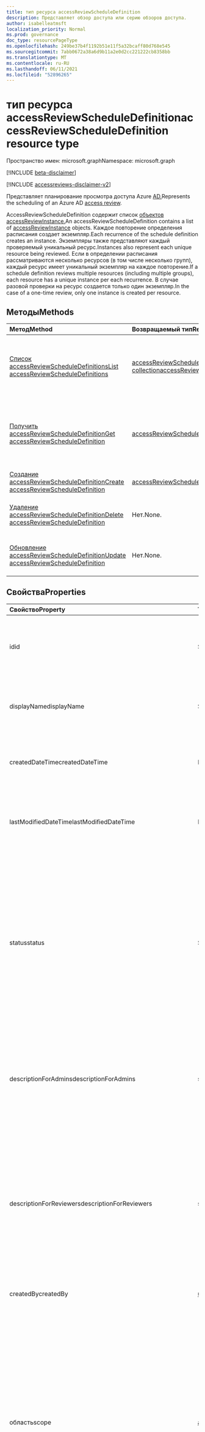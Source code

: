 ```yaml
---
title: тип ресурса accessReviewScheduleDefinition
description: Представляет обзор доступа или серию обзоров доступа.
author: isabelleatmsft
localization_priority: Normal
ms.prod: governance
doc_type: resourcePageType
ms.openlocfilehash: 249be37b4f1192b51e11f5a32bcaff80d768e545
ms.sourcegitcommit: 7abb0672a38a6d9b11a2e0d2cc221222cb8358bb
ms.translationtype: MT
ms.contentlocale: ru-RU
ms.lasthandoff: 06/11/2021
ms.locfileid: "52896265"
---
```

# <a name="accessreviewscheduledefinition-resource-type"></a><span data-ttu-id="bcf41-103">тип ресурса accessReviewScheduleDefinition</span><span class="sxs-lookup"><span data-stu-id="bcf41-103">accessReviewScheduleDefinition resource type</span></span>

<span data-ttu-id="bcf41-104">Пространство имен: microsoft.graph</span><span class="sxs-lookup"><span data-stu-id="bcf41-104">Namespace: microsoft.graph</span></span>

[!INCLUDE [beta-disclaimer](../../includes/beta-disclaimer.md)]

[!INCLUDE [accessreviews-disclaimer-v2](../../includes/accessreviews-disclaimer-v2.md)]

<span data-ttu-id="bcf41-105">Представляет планирование просмотра доступа Azure [AD.](accessreviewsv2-root.md)</span><span class="sxs-lookup"><span data-stu-id="bcf41-105">Represents the scheduling of an Azure AD [access review](accessreviewsv2-root.md).</span></span> 

<span data-ttu-id="bcf41-106">AccessReviewScheduleDefinition содержит список [объектов accessReviewInstance.](accessreviewinstance.md)</span><span class="sxs-lookup"><span data-stu-id="bcf41-106">An accessReviewScheduleDefinition contains a list of [accessReviewInstance](accessreviewinstance.md) objects.</span></span> <span data-ttu-id="bcf41-107">Каждое повторение определения расписания создает экземпляр.</span><span class="sxs-lookup"><span data-stu-id="bcf41-107">Each recurrence of the schedule definition creates an instance.</span></span> <span data-ttu-id="bcf41-108">Экземпляры также представляют каждый проверяемый уникальный ресурс.</span><span class="sxs-lookup"><span data-stu-id="bcf41-108">Instances also represent each unique resource being reviewed.</span></span> <span data-ttu-id="bcf41-109">Если в определении расписания рассматриваются несколько ресурсов (в том числе несколько групп), каждый ресурс имеет уникальный экземпляр на каждое повторение.</span><span class="sxs-lookup"><span data-stu-id="bcf41-109">If a schedule definition reviews multiple resources (including multiple groups), each resource has a unique instance per each recurrence.</span></span> <span data-ttu-id="bcf41-110">В случае разовой проверки на ресурс создается только один экземпляр.</span><span class="sxs-lookup"><span data-stu-id="bcf41-110">In the case of a one-time review, only one instance is created per resource.</span></span>

## <a name="methods"></a><span data-ttu-id="bcf41-111">Методы</span><span class="sxs-lookup"><span data-stu-id="bcf41-111">Methods</span></span>

| <span data-ttu-id="bcf41-112">Метод</span><span class="sxs-lookup"><span data-stu-id="bcf41-112">Method</span></span>           | <span data-ttu-id="bcf41-113">Возвращаемый тип</span><span class="sxs-lookup"><span data-stu-id="bcf41-113">Return Type</span></span>    |<span data-ttu-id="bcf41-114">Описание</span><span class="sxs-lookup"><span data-stu-id="bcf41-114">Description</span></span>|
|:---------------|:--------|:----------|
|[<span data-ttu-id="bcf41-115">Список accessReviewScheduleDefinitions</span><span class="sxs-lookup"><span data-stu-id="bcf41-115">List accessReviewScheduleDefinitions</span></span>](../api/accessreviewscheduledefinition-list.md) | <span data-ttu-id="bcf41-116">[accessReviewScheduleDefinition collection](accessreviewscheduledefinition.md)</span><span class="sxs-lookup"><span data-stu-id="bcf41-116">[accessReviewScheduleDefinition](accessreviewscheduledefinition.md) collection</span></span> | <span data-ttu-id="bcf41-117">Списки всех accessReviewScheduleDefinition.</span><span class="sxs-lookup"><span data-stu-id="bcf41-117">Lists every accessReviewScheduleDefinition.</span></span> <span data-ttu-id="bcf41-118">Не включает связанные объекты accessReviewInstance в результаты.</span><span class="sxs-lookup"><span data-stu-id="bcf41-118">Does not include associated accessReviewInstance objects in the results.</span></span> |
|[<span data-ttu-id="bcf41-119">Получить accessReviewScheduleDefinition</span><span class="sxs-lookup"><span data-stu-id="bcf41-119">Get accessReviewScheduleDefinition</span></span>](../api/accessreviewscheduledefinition-get.md) | [<span data-ttu-id="bcf41-120">accessReviewScheduleDefinition</span><span class="sxs-lookup"><span data-stu-id="bcf41-120">accessReviewScheduleDefinition</span></span>](accessreviewscheduledefinition.md) | <span data-ttu-id="bcf41-121">Получите accessReviewScheduleDefinition с указанным **id**. Не включает связанные объекты accessReviewInstance в результаты.</span><span class="sxs-lookup"><span data-stu-id="bcf41-121">Get an accessReviewScheduleDefinition with a specified **id**. Does not include associated accessReviewInstance objects in the results.</span></span>|
|[<span data-ttu-id="bcf41-122">Создание accessReviewScheduleDefinition</span><span class="sxs-lookup"><span data-stu-id="bcf41-122">Create accessReviewScheduleDefinition</span></span>](../api/accessreviewscheduledefinition-post.md) | [<span data-ttu-id="bcf41-123">accessReviewScheduleDefinition</span><span class="sxs-lookup"><span data-stu-id="bcf41-123">accessReviewScheduleDefinition</span></span>](accessreviewscheduledefinition.md) | <span data-ttu-id="bcf41-124">Создание нового accessReviewScheduleDefinition.</span><span class="sxs-lookup"><span data-stu-id="bcf41-124">Create a new accessReviewScheduleDefinition.</span></span> |
|[<span data-ttu-id="bcf41-125">Удаление accessReviewScheduleDefinition</span><span class="sxs-lookup"><span data-stu-id="bcf41-125">Delete accessReviewScheduleDefinition</span></span>](../api/accessreviewscheduledefinition-delete.md) | <span data-ttu-id="bcf41-126">Нет.</span><span class="sxs-lookup"><span data-stu-id="bcf41-126">None.</span></span> | <span data-ttu-id="bcf41-127">Удаление accessReviewScheduleDefinition с указанным **id**.</span><span class="sxs-lookup"><span data-stu-id="bcf41-127">Delete an accessReviewScheduleDefinition with a specified **id**.</span></span> |
|[<span data-ttu-id="bcf41-128">Обновление accessReviewScheduleDefinition</span><span class="sxs-lookup"><span data-stu-id="bcf41-128">Update accessReviewScheduleDefinition</span></span>](../api/accessreviewscheduledefinition-update.md) | <span data-ttu-id="bcf41-129">Нет.</span><span class="sxs-lookup"><span data-stu-id="bcf41-129">None.</span></span> | <span data-ttu-id="bcf41-130">Обновление свойств accessReviewScheduleDefinition с указанным **id**.</span><span class="sxs-lookup"><span data-stu-id="bcf41-130">Update properties of an accessReviewScheduleDefinition with a specified **id**.</span></span> |

## <a name="properties"></a><span data-ttu-id="bcf41-131">Свойства</span><span class="sxs-lookup"><span data-stu-id="bcf41-131">Properties</span></span>
| <span data-ttu-id="bcf41-132">Свойство</span><span class="sxs-lookup"><span data-stu-id="bcf41-132">Property</span></span> | <span data-ttu-id="bcf41-133">Тип</span><span class="sxs-lookup"><span data-stu-id="bcf41-133">Type</span></span> | <span data-ttu-id="bcf41-134">Описание</span><span class="sxs-lookup"><span data-stu-id="bcf41-134">Description</span></span> |
| :------------------| :-------------- | :---------- |
| <span data-ttu-id="bcf41-135">id</span><span class="sxs-lookup"><span data-stu-id="bcf41-135">id</span></span> | <span data-ttu-id="bcf41-136">String</span><span class="sxs-lookup"><span data-stu-id="bcf41-136">String</span></span> | <span data-ttu-id="bcf41-137">Уникальный идентификатор обзора доступа, назначенного функцией.</span><span class="sxs-lookup"><span data-stu-id="bcf41-137">The feature-assigned unique identifier of an access review.</span></span> <span data-ttu-id="bcf41-138">Поддерживает `$select`.</span><span class="sxs-lookup"><span data-stu-id="bcf41-138">Supports `$select`.</span></span>|
| <span data-ttu-id="bcf41-139">displayName</span><span class="sxs-lookup"><span data-stu-id="bcf41-139">displayName</span></span> | <span data-ttu-id="bcf41-140">String</span><span class="sxs-lookup"><span data-stu-id="bcf41-140">String</span></span>   | <span data-ttu-id="bcf41-141">Имя серии обзоров доступа.</span><span class="sxs-lookup"><span data-stu-id="bcf41-141">Name of the access review series.</span></span> <span data-ttu-id="bcf41-142">Требуется при создании.</span><span class="sxs-lookup"><span data-stu-id="bcf41-142">Required on create.</span></span> <span data-ttu-id="bcf41-143">Поддерживает `$select`.</span><span class="sxs-lookup"><span data-stu-id="bcf41-143">Supports `$select`.</span></span> |
| <span data-ttu-id="bcf41-144">createdDateTime</span><span class="sxs-lookup"><span data-stu-id="bcf41-144">createdDateTime</span></span>  |<span data-ttu-id="bcf41-145">DateTimeOffset</span><span class="sxs-lookup"><span data-stu-id="bcf41-145">DateTimeOffset</span></span>  | <span data-ttu-id="bcf41-146">Timestamp, когда была создана серия обзоров доступа.</span><span class="sxs-lookup"><span data-stu-id="bcf41-146">Timestamp when the access review series was created.</span></span> <span data-ttu-id="bcf41-147">Поддерживает `$select`.</span><span class="sxs-lookup"><span data-stu-id="bcf41-147">Supports `$select`.</span></span>|
| <span data-ttu-id="bcf41-148">lastModifiedDateTime</span><span class="sxs-lookup"><span data-stu-id="bcf41-148">lastModifiedDateTime</span></span> | <span data-ttu-id="bcf41-149">DateTimeOffset</span><span class="sxs-lookup"><span data-stu-id="bcf41-149">DateTimeOffset</span></span>   | <span data-ttu-id="bcf41-150">Timestamp, когда в последний раз была изменена серия обзоров доступа.</span><span class="sxs-lookup"><span data-stu-id="bcf41-150">Timestamp when the access review series was last modified.</span></span> <span data-ttu-id="bcf41-151">Поддерживает `$select`.</span><span class="sxs-lookup"><span data-stu-id="bcf41-151">Supports `$select`.</span></span>|
| <span data-ttu-id="bcf41-152">status</span><span class="sxs-lookup"><span data-stu-id="bcf41-152">status</span></span>  |<span data-ttu-id="bcf41-153">String</span><span class="sxs-lookup"><span data-stu-id="bcf41-153">String</span></span>   | <span data-ttu-id="bcf41-154">Это поле только для чтения указывает состояние обзора доступа.</span><span class="sxs-lookup"><span data-stu-id="bcf41-154">This read-only field specifies the status of an access review.</span></span> <span data-ttu-id="bcf41-155">Типичные состояния `Initializing` включают , , , , , , и `NotStarted` `Starting` `InProgress` `Completing` `Completed` `AutoReviewing` `AutoReviewed` .</span><span class="sxs-lookup"><span data-stu-id="bcf41-155">The typical states include `Initializing`, `NotStarted`, `Starting`, `InProgress`, `Completing`, `Completed`, `AutoReviewing`, and `AutoReviewed`.</span></span> <br><span data-ttu-id="bcf41-156">Поддерживает `$select` и `$orderby` `$filter` `eq` (только).</span><span class="sxs-lookup"><span data-stu-id="bcf41-156">Supports `$select`, `$orderby`, and `$filter` (`eq` only).</span></span>|
| <span data-ttu-id="bcf41-157">descriptionForAdmins</span><span class="sxs-lookup"><span data-stu-id="bcf41-157">descriptionForAdmins</span></span>  |<span data-ttu-id="bcf41-158">string</span><span class="sxs-lookup"><span data-stu-id="bcf41-158">string</span></span>  |  <span data-ttu-id="bcf41-159">Описание, предоставленное создателями обзора, чтобы предоставить администраторам дополнительный контекст обзора.</span><span class="sxs-lookup"><span data-stu-id="bcf41-159">Description provided by review creators to provide more context of the review to admins.</span></span> <span data-ttu-id="bcf41-160">Поддерживает `$select`.</span><span class="sxs-lookup"><span data-stu-id="bcf41-160">Supports `$select`.</span></span> |
| <span data-ttu-id="bcf41-161">descriptionForReviewers</span><span class="sxs-lookup"><span data-stu-id="bcf41-161">descriptionForReviewers</span></span> |<span data-ttu-id="bcf41-162">string</span><span class="sxs-lookup"><span data-stu-id="bcf41-162">string</span></span> | <span data-ttu-id="bcf41-163">Описание, предоставленное создателями обзора, чтобы предоставить рецензентам дополнительный контекст обзора.</span><span class="sxs-lookup"><span data-stu-id="bcf41-163">Description provided  by review creators to provide more context of the review to reviewers.</span></span> <span data-ttu-id="bcf41-164">Рецензенты увидят это описание в отправленной им электронной почте с запросом на отзыв.</span><span class="sxs-lookup"><span data-stu-id="bcf41-164">Reviewers will see this description in the email sent to them requesting their review.</span></span> <span data-ttu-id="bcf41-165">Поддерживает `$select`.</span><span class="sxs-lookup"><span data-stu-id="bcf41-165">Supports `$select`.</span></span> |
| <span data-ttu-id="bcf41-166">createdBy</span><span class="sxs-lookup"><span data-stu-id="bcf41-166">createdBy</span></span>  |[<span data-ttu-id="bcf41-167">userIdentity</span><span class="sxs-lookup"><span data-stu-id="bcf41-167">userIdentity</span></span>](../resources/useridentity.md)  | <span data-ttu-id="bcf41-168">Пользователь, создавший этот обзор.</span><span class="sxs-lookup"><span data-stu-id="bcf41-168">User who created this review.</span></span> |
| <span data-ttu-id="bcf41-169">область</span><span class="sxs-lookup"><span data-stu-id="bcf41-169">scope</span></span>  |[<span data-ttu-id="bcf41-170">accessReviewScope</span><span class="sxs-lookup"><span data-stu-id="bcf41-170">accessReviewScope</span></span>](../resources/accessreviewscope.md)  | <span data-ttu-id="bcf41-171">Определяет область ресурсов, которые необходимо просмотреть.</span><span class="sxs-lookup"><span data-stu-id="bcf41-171">Defines scope of resources to review.</span></span> <span data-ttu-id="bcf41-172">Для поддерживаемых областей [см. в поле accessReviewScope.](accessreviewscope.md)</span><span class="sxs-lookup"><span data-stu-id="bcf41-172">For supported scopes, see [accessReviewScope](accessreviewscope.md).</span></span> <span data-ttu-id="bcf41-173">Требуется при создании.</span><span class="sxs-lookup"><span data-stu-id="bcf41-173">Required on create.</span></span> <span data-ttu-id="bcf41-174">Поддерживает `$select` и `$filter` `contains` (только).</span><span class="sxs-lookup"><span data-stu-id="bcf41-174">Supports `$select` and `$filter` (`contains` only).</span></span> <span data-ttu-id="bcf41-175">Примеры параметров настройки области см. в примере [Configure the scope of your access review definition using the Microsoft Graph API.](/graph/accessreviews-scope-concept)</span><span class="sxs-lookup"><span data-stu-id="bcf41-175">For examples of options for configuring scope, see [Configure the scope of your access review definition using the Microsoft Graph API](/graph/accessreviews-scope-concept).</span></span>|
| <span data-ttu-id="bcf41-176">instanceEnumerationScope</span><span class="sxs-lookup"><span data-stu-id="bcf41-176">instanceEnumerationScope</span></span>|[<span data-ttu-id="bcf41-177">accessReviewScope</span><span class="sxs-lookup"><span data-stu-id="bcf41-177">accessReviewScope</span></span>](../resources/accessreviewscope.md)  | <span data-ttu-id="bcf41-178">Это свойство необходимо при проверке доступа гостевых пользователей ко всем группам Microsoft 365 и определяет, какие Microsoft 365 проверяются.</span><span class="sxs-lookup"><span data-stu-id="bcf41-178">This property is required when scoping a review to guest users' access across all Microsoft 365 groups and determines which Microsoft 365 groups are reviewed.</span></span> <span data-ttu-id="bcf41-179">Каждая группа станет уникальным **accessReviewInstance** из серии обзоров доступа.</span><span class="sxs-lookup"><span data-stu-id="bcf41-179">Each group will become a unique **accessReviewInstance** of the access review series.</span></span>  <span data-ttu-id="bcf41-180">Для поддерживаемых областей [см. в поле accessReviewScope.](accessreviewscope.md)</span><span class="sxs-lookup"><span data-stu-id="bcf41-180">For supported scopes, see [accessReviewScope](accessreviewscope.md).</span></span> <span data-ttu-id="bcf41-181">Поддерживает `$select`.</span><span class="sxs-lookup"><span data-stu-id="bcf41-181">Supports `$select`.</span></span> <span data-ttu-id="bcf41-182">Примеры вариантов настройки instanceEnumerationScope см. в примере Настройка области определения обзора доступа с помощью [API Microsoft Graph Microsoft.](/graph/accessreviews-scope-concept)</span><span class="sxs-lookup"><span data-stu-id="bcf41-182">For examples of options for configuring instanceEnumerationScope, see [Configure the scope of your access review definition using the Microsoft Graph API](/graph/accessreviews-scope-concept).</span></span>| 
| <span data-ttu-id="bcf41-183">settings</span><span class="sxs-lookup"><span data-stu-id="bcf41-183">settings</span></span>  |[<span data-ttu-id="bcf41-184">accessReviewScheduleSettings</span><span class="sxs-lookup"><span data-stu-id="bcf41-184">accessReviewScheduleSettings</span></span>](../resources/accessreviewschedulesettings.md)| <span data-ttu-id="bcf41-185">Параметры для серии обзоров доступа см. ниже определение типа.</span><span class="sxs-lookup"><span data-stu-id="bcf41-185">The settings for an access review series, see type definition below.</span></span> <span data-ttu-id="bcf41-186">Поддерживает `$select`.</span><span class="sxs-lookup"><span data-stu-id="bcf41-186">Supports `$select`.</span></span>|
| <span data-ttu-id="bcf41-187">рецензенты</span><span class="sxs-lookup"><span data-stu-id="bcf41-187">reviewers</span></span>   |<span data-ttu-id="bcf41-188">[accessReviewReviewerScope](../resources/accessreviewreviewerscope.md) collection</span><span class="sxs-lookup"><span data-stu-id="bcf41-188">[accessReviewReviewerScope](../resources/accessreviewreviewerscope.md) collection</span></span>| <span data-ttu-id="bcf41-189">Эта коллекция областей обзора доступа используется для определения тех, кто является рецензентами.</span><span class="sxs-lookup"><span data-stu-id="bcf41-189">This collection of access review scopes is used to define who are the reviewers.</span></span> <span data-ttu-id="bcf41-190">Требуется при создании.</span><span class="sxs-lookup"><span data-stu-id="bcf41-190">Required on create.</span></span> <span data-ttu-id="bcf41-191">Поддерживает `$select`.</span><span class="sxs-lookup"><span data-stu-id="bcf41-191">Supports `$select`.</span></span> <span data-ttu-id="bcf41-192">Примеры вариантов назначения рецензентов см. в примере Назначение рецензентов определению обзора доступа с помощью [API microsoft Graph.](/graph/accessreviews-scope-concept)</span><span class="sxs-lookup"><span data-stu-id="bcf41-192">For examples of options for assigning reviewers, see [Assign reviewers to your access review definition using the Microsoft Graph API](/graph/accessreviews-scope-concept).</span></span>|
| <span data-ttu-id="bcf41-193">backupReviewers</span><span class="sxs-lookup"><span data-stu-id="bcf41-193">backupReviewers</span></span>   |<span data-ttu-id="bcf41-194">[accessReviewReviewerScope](../resources/accessreviewreviewerscope.md) collection</span><span class="sxs-lookup"><span data-stu-id="bcf41-194">[accessReviewReviewerScope](../resources/accessreviewreviewerscope.md) collection</span></span>| <span data-ttu-id="bcf41-195">Эта коллекция областей рецензентов используется для определения списка рецензентов откатов.</span><span class="sxs-lookup"><span data-stu-id="bcf41-195">This collection of reviewer scopes is used to define the list of fallback reviewers.</span></span> <span data-ttu-id="bcf41-196">Эти рецензенты откатов будут уведомлены о необходимости принятия мер, если пользователи не будут найдены из указанного списка рецензентов.</span><span class="sxs-lookup"><span data-stu-id="bcf41-196">These fallback reviewers will be notified to take action if no users are found from the list of reviewers specified.</span></span> <span data-ttu-id="bcf41-197">Это может произойти, если либо владелец группы указан в качестве рецензента, но владелец группы не существует, либо менеджер указан в качестве рецензента, но диспетчер пользователя не существует.</span><span class="sxs-lookup"><span data-stu-id="bcf41-197">This could occur when either the group owner is specified as the reviewer but the group owner does not exist, or manager is specified as reviewer but a user's manager does not exist.</span></span> <span data-ttu-id="bcf41-198">Поддерживает `$select`.</span><span class="sxs-lookup"><span data-stu-id="bcf41-198">Supports `$select`.</span></span> <br><span data-ttu-id="bcf41-199">**Примечание:** Это свойство было заменено **fallbackReviewers**.</span><span class="sxs-lookup"><span data-stu-id="bcf41-199">**Note:** This property has been replaced by **fallbackReviewers**.</span></span> <span data-ttu-id="bcf41-200">Однако указание резервных **копийReviewers** или **fallbackReviewers** автоматически заполняет те же значения для другого свойства.</span><span class="sxs-lookup"><span data-stu-id="bcf41-200">However, specifying either **backupReviewers** or **fallbackReviewers** automatically populates the same values to the other property.</span></span>|
| <span data-ttu-id="bcf41-201">fallbackReviewers</span><span class="sxs-lookup"><span data-stu-id="bcf41-201">fallbackReviewers</span></span>   |<span data-ttu-id="bcf41-202">[accessReviewReviewerScope](../resources/accessreviewreviewerscope.md) collection</span><span class="sxs-lookup"><span data-stu-id="bcf41-202">[accessReviewReviewerScope](../resources/accessreviewreviewerscope.md) collection</span></span>| <span data-ttu-id="bcf41-203">Эта коллекция областей рецензентов используется для определения списка рецензентов откатов.</span><span class="sxs-lookup"><span data-stu-id="bcf41-203">This collection of reviewer scopes is used to define the list of fallback reviewers.</span></span> <span data-ttu-id="bcf41-204">Эти рецензенты откатов будут уведомлены о необходимости принятия мер, если пользователи не будут найдены из указанного списка рецензентов.</span><span class="sxs-lookup"><span data-stu-id="bcf41-204">These fallback reviewers will be notified to take action if no users are found from the list of reviewers specified.</span></span> <span data-ttu-id="bcf41-205">Это может произойти, если либо владелец группы указан в качестве рецензента, но владелец группы не существует, либо менеджер указан в качестве рецензента, но диспетчер пользователя не существует.</span><span class="sxs-lookup"><span data-stu-id="bcf41-205">This could occur when either the group owner is specified as the reviewer but the group owner does not exist, or manager is specified as reviewer but a user's manager does not exist.</span></span> <span data-ttu-id="bcf41-206">Поддерживает `$select`.</span><span class="sxs-lookup"><span data-stu-id="bcf41-206">Supports `$select`.</span></span>|
| <span data-ttu-id="bcf41-207">instances</span><span class="sxs-lookup"><span data-stu-id="bcf41-207">instances</span></span> |<span data-ttu-id="bcf41-208">[accessReviewInstance](../resources/accessreviewinstance.md) collection</span><span class="sxs-lookup"><span data-stu-id="bcf41-208">[accessReviewInstance](../resources/accessreviewinstance.md) collection</span></span>|  <span data-ttu-id="bcf41-209">Набор экземпляров обзоров доступа для этой серии обзоров доступа.</span><span class="sxs-lookup"><span data-stu-id="bcf41-209">Set of access reviews instances for this access review series.</span></span> <span data-ttu-id="bcf41-210">Обзоры доступа, которые не повторялись, будут иметь только один экземпляр; в противном случае для каждого повторения имеется экземпляр.</span><span class="sxs-lookup"><span data-stu-id="bcf41-210">Access reviews that do not recur will only have one instance; otherwise, there is an instance for each recurrence.</span></span> |
| <span data-ttu-id="bcf41-211">additionalNotificationRecipients</span><span class="sxs-lookup"><span data-stu-id="bcf41-211">additionalNotificationRecipients</span></span>   |<span data-ttu-id="bcf41-212">[accessReviewNotificationRecipientItem](../resources/accessReviewNotificationRecipientItem.md) collection</span><span class="sxs-lookup"><span data-stu-id="bcf41-212">[accessReviewNotificationRecipientItem](../resources/accessReviewNotificationRecipientItem.md) collection</span></span>| <span data-ttu-id="bcf41-213">Определяет список дополнительных пользователей или членов группы, которые будут уведомлены о ходе проверки доступа.</span><span class="sxs-lookup"><span data-stu-id="bcf41-213">Defines the list of additional users or group members to be notified of the access review progress.</span></span> |

## <a name="relationships"></a><span data-ttu-id="bcf41-214">Связи</span><span class="sxs-lookup"><span data-stu-id="bcf41-214">Relationships</span></span>

| <span data-ttu-id="bcf41-215">Связь</span><span class="sxs-lookup"><span data-stu-id="bcf41-215">Relationship</span></span> | <span data-ttu-id="bcf41-216">Тип</span><span class="sxs-lookup"><span data-stu-id="bcf41-216">Type</span></span>   |<span data-ttu-id="bcf41-217">Описание</span><span class="sxs-lookup"><span data-stu-id="bcf41-217">Description</span></span>|
|:---------------|:--------|:----------|
| `instances`               |<span data-ttu-id="bcf41-218">[accessReviewInstance](accessreviewinstance.md) collection</span><span class="sxs-lookup"><span data-stu-id="bcf41-218">[accessReviewInstance](accessreviewinstance.md) collection</span></span>         | <span data-ttu-id="bcf41-219">Если это `accessReviewScheduleDefinition` повторяющийся обзор доступа, экземпляры представляют каждое повторение.</span><span class="sxs-lookup"><span data-stu-id="bcf41-219">If the `accessReviewScheduleDefinition` is a recurring access review, instances represent each recurrence.</span></span> <span data-ttu-id="bcf41-220">Обзор, который не повторяется, будет иметь точно один экземпляр.</span><span class="sxs-lookup"><span data-stu-id="bcf41-220">A review that does not recur will have exactly one instance.</span></span> <span data-ttu-id="bcf41-221">Экземпляры также представляют каждый уникальный ресурс, рассмотренный в `accessReviewScheduleDefinition` .</span><span class="sxs-lookup"><span data-stu-id="bcf41-221">Instances also represent each unique resource under review in the `accessReviewScheduleDefinition`.</span></span> <span data-ttu-id="bcf41-222">Если обзор имеет несколько ресурсов и несколько экземпляров, каждый ресурс будет иметь уникальный экземпляр для каждого повторения.</span><span class="sxs-lookup"><span data-stu-id="bcf41-222">If a review has multiple resources and multiple instances, each resource will have a unique instance for each recurrence.</span></span> |

## <a name="json-representation"></a><span data-ttu-id="bcf41-223">Представление JSON</span><span class="sxs-lookup"><span data-stu-id="bcf41-223">JSON representation</span></span>
<span data-ttu-id="bcf41-224">Ниже указано представление ресурса в формате JSON.</span><span class="sxs-lookup"><span data-stu-id="bcf41-224">The following is a JSON representation of the resource.</span></span>
<!-- {
  "blockType": "resource",
  "keyProperty": "id",
  "@odata.type": "microsoft.graph.accessReviewScheduleDefinition",
  "openType": false
}
-->
``` json
{
  "@odata.type": "#microsoft.graph.accessReviewScheduleDefinition",
  "id": "String (identifier)",
  "displayName": "String",
  "createdDateTime": "String (timestamp)",
  "lastModifiedDateTime": "String (timestamp)",
  "status": "String",
  "descriptionForAdmins": "String",
  "descriptionForReviewers": "String",
  "createdBy": {
    "@odata.type": "microsoft.graph.userIdentity"
  },
  "scope": {
    "@odata.type": "microsoft.graph.accessReviewScope"
  },
  "reviewers": [
    {
      "@odata.type": "microsoft.graph.accessReviewReviewerScope"
    }
  ],
  "instanceEnumerationScope": {
    "@odata.type": "microsoft.graph.accessReviewScope"
  },
  "settings": {
    "@odata.type": "microsoft.graph.accessReviewScheduleSettings"
  }
}
```
<!--
{
  "type": "#page.annotation",
  "description": "accessReviewScheduleDefinition resource",
  "keywords": "",
  "section": "documentation",
  "tocPath": "",
  "suppressions": []
}
-->

